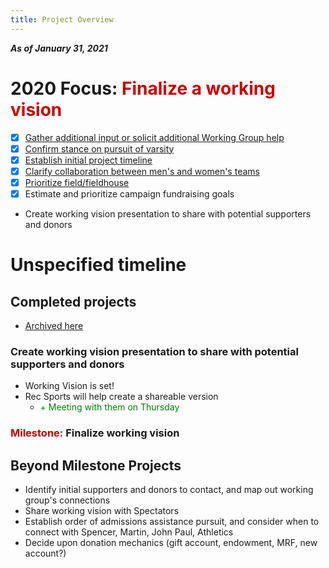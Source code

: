 ```yaml
---
title: Project Overview
---
```

***As of January 31, 2021***

# 2020 Focus: <span style='color:#cc0000'>Finalize a working vision</span>
- [x] [Gather additional input or solicit additional Working Group help](/projects/completed.html)
- [x] [Confirm stance on pursuit of varsity](/projects/completed.html)
- [x] [Establish initial project timeline](/projects/completed.html)
- [x] [Clarify collaboration between men's and women's teams](/projects/completed.html)
- [x] [Prioritize field/fieldhouse](/projects/completed.html)
- [x] Estimate and prioritize campaign fundraising goals
- Create working vision presentation to share with potential supporters and donors

# Unspecified timeline
## Completed projects
- [Archived here](/completed.md)

### Create working vision presentation to share with potential supporters and donors
- Working Vision is set!
- Rec Sports will help create a shareable version
  - <span style='color:green'>+ Meeting with them on Thursday</span>

### <span style='color:#cc0000'>Milestone:</span> **Finalize working vision**

## Beyond Milestone Projects
- Identify initial supporters and donors to contact, and map out working group's connections
- Share working vision with Spectators
- Establish order of admissions assistance pursuit, and consider when to connect with Spencer, Martin, John Paul, Athletics
- Decide upon donation mechanics (gift account, endowment, MRF, new account?)
